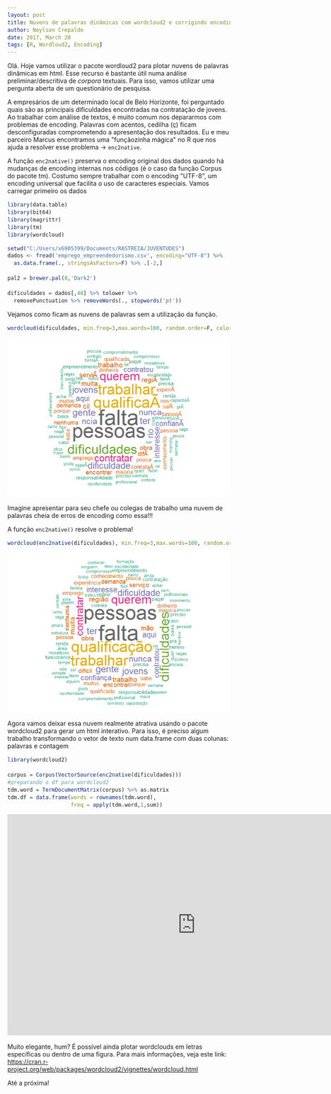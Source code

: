 ```yaml
---
layout: post
title: Nuvens de palavras dinâmicas com wordcloud2 e corrigindo encoding
author: Neylson Crepalde
date: 2017, March 20
tags: [R, Wordloud2, Encoding]
---
```


Olá. Hoje vamos utilizar o pacote wordloud2 para plotar nuvens de palavras dinâmicas em html. Esse recurso é bastante útil numa análise preliminar/descritiva de *corpora* textuais. Para isso, vamos utilizar uma pergunta aberta de um questionário de pesquisa.

A empresários de um determinado local de Belo Horizonte, foi perguntado quais são as principais dificuldades encontradas na contratação de jovens. Ao trabalhar com análise de textos, é muito comum nos depararmos com problemas de encoding. Palavras com acentos, cedilha (ç) ficam desconfiguradas comprometendo a apresentação dos resultados. Eu e meu parceiro Marcus encontramos uma "funçãozinha mágica" no R que nos ajuda a resolver esse problema -&gt; `enc2native`.

A função `enc2native()` preserva o encoding original dos dados quando há mudanças de encoding internas nos códigos (é o caso da função Corpus do pacote tm). Costumo sempre trabalhar com o encoding "UTF-8", um encoding universal que facilita o uso de caracteres especiais. Vamos carregar primeiro os dados

``` r
library(data.table)
library(bit64)
library(magrittr)
library(tm)
library(wordcloud)
```

``` r
setwd("C:/Users/x6905399/Documents/RASTREIA/JUVENTUDES")
dados <- fread('emprego_empreendedorismo.csv', encoding="UTF-8") %>% 
  as.data.frame(., stringsAsFactors=F) %>% .[-2,]

pal2 = brewer.pal(8,'Dark2')

dificuldades = dados[,48] %>% tolower %>% 
  removePunctuation %>% removeWords(., stopwords('pt'))
```

Vejamos como ficam as nuvens de palavras sem a utilização da função.

``` r
wordcloud(dificuldades, min.freq=3,max.words=100, random.order=F, colors=pal2)
```

![](/img/post_wordcloud2_files/figure-markdown_github/wordcloud%20sem-1.png)

Imagine apresentar para seu chefe ou colegas de trabalho uma nuvem de palavras cheia de erros de encoding como essa!!!

A função `enc2native()` resolve o problema!

``` r
wordcloud(enc2native(dificuldades), min.freq=3,max.words=100, random.order=F, colors=pal2)
```

![](/img/post_wordcloud2_files/figure-markdown_github/unnamed-chunk-2-1.png)

Agora vamos deixar essa nuvem realmente atrativa usando o pacote wordcloud2 para gerar um html interativo. Para isso, é preciso algum trabalho transformando o vetor de texto num data.frame com duas colunas: palavras e contagem

``` r
library(wordcloud2)

corpus = Corpus(VectorSource(enc2native(dificuldades)))
#preparando o df para wordcloud2
tdm.word = TermDocumentMatrix(corpus) %>% as.matrix
tdm.df = data.frame(words = rownames(tdm.word),
                    freq = apply(tdm.word,1,sum))
```

<iframe src="http://neylsoncrepalde.github.io/word2.html" width="850" height="500" seamless scrolling="no" frameBorder = "0"></iframe>

Muito elegante, hum? É possível ainda plotar wordclouds em letras específicas ou dentro de uma figura. Para mais informações, veja este link: <https://cran.r-project.org/web/packages/wordcloud2/vignettes/wordcloud.html>

Até a próxima!
